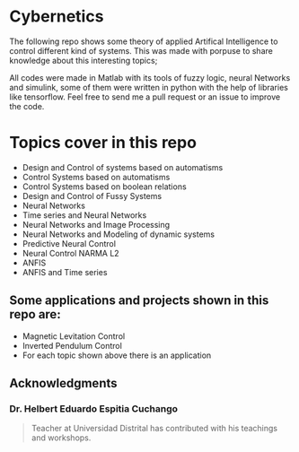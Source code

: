 # Cybernetics

The following repo shows some  theory of applied Artifical Intelligence  to control different kind of systems. This was made with porpuse to share knowledge about this interesting topics;

All codes were made in Matlab with its tools of fuzzy logic, neural Networks and simulink, some of them were written in python with the help of libraries like tensorflow.  Feel free to send me a pull request or an issue to improve the code.

# Topics cover in this repo

 - Design and Control of systems based on  automatisms
 - Control Systems based on automatisms
 - Control Systems based on boolean relations
 - Design and Control of  Fussy Systems
 - Neural Networks
 - Time series and Neural Networks
 - Neural Networks and Image Processing
 - Neural Networks and Modeling of dynamic systems
 - Predictive Neural Control
 - Neural Control NARMA L2
 - ANFIS
 - ANFIS and Time series

## Some applications and projects shown in this repo are:
 - Magnetic Levitation Control
 - Inverted Pendulum Control
 - For each topic shown above there is an application


## Acknowledgments
  ### Dr. Helbert Eduardo Espitia Cuchango
  > Teacher at Universidad Distrital has contributed with his teachings and workshops.
